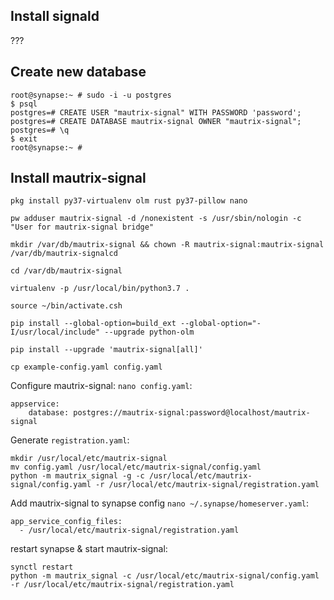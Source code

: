 ## Install signald

???

## Create new database
```
root@synapse:~ # sudo -i -u postgres
$ psql
postgres=# CREATE USER "mautrix-signal" WITH PASSWORD 'password';
postgres=# CREATE DATABASE mautrix-signal OWNER "mautrix-signal";
postgres=# \q
$ exit
root@synapse:~ #
```

## Install mautrix-signal
```
pkg install py37-virtualenv olm rust py37-pillow nano

pw adduser mautrix-signal -d /nonexistent -s /usr/sbin/nologin -c "User for mautrix-signal bridge"

mkdir /var/db/mautrix-signal && chown -R mautrix-signal:mautrix-signal /var/db/mautrix-signalcd

cd /var/db/mautrix-signal

virtualenv -p /usr/local/bin/python3.7 .

source ~/bin/activate.csh

pip install --global-option=build_ext --global-option="-I/usr/local/include" --upgrade python-olm

pip install --upgrade 'mautrix-signal[all]'

cp example-config.yaml config.yaml
```

Configure mautrix-signal: `nano config.yaml`:
```
appservice:
    database: postgres://mautrix-signal:password@localhost/mautrix-signal
```

Generate `registration.yaml`:
```
mkdir /usr/local/etc/mautrix-signal
mv config.yaml /usr/local/etc/mautrix-signal/config.yaml
python -m mautrix_signal -g -c /usr/local/etc/mautrix-signal/config.yaml -r /usr/local/etc/mautrix-signal/registration.yaml
```
Add mautrix-signal to synapse config `nano ~/.synapse/homeserver.yaml`:
```
app_service_config_files:
  - /usr/local/etc/mautrix-signal/registration.yaml
```
restart synapse & start mautrix-signal:
```
synctl restart
python -m mautrix_signal -c /usr/local/etc/mautrix-signal/config.yaml -r /usr/local/etc/mautrix-signal/registration.yaml
```
